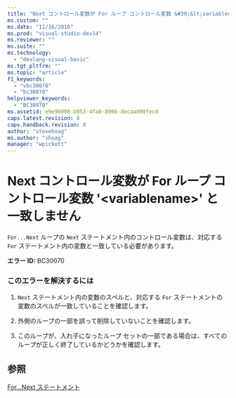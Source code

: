 ```yaml
---
title: "Next コントロール変数が For ループ コントロール変数 &#39;&lt;variablename&gt;&#39; と一致しません | Microsoft Docs"
ms.custom: ""
ms.date: "11/16/2016"
ms.prod: "visual-studio-dev14"
ms.reviewer: ""
ms.suite: ""
ms.technology: 
  - "devlang-visual-basic"
ms.tgt_pltfrm: ""
ms.topic: "article"
f1_keywords: 
  - "vbc30070"
  - "bc30070"
helpviewer_keywords: 
  - "BC30070"
ms.assetid: e9e96008-b053-4fa0-8966-decaad99fecd
caps.latest.revision: 8
caps.handback.revision: 8
author: "stevehoag"
ms.author: "shoag"
manager: "wpickett"
---
```

# Next コントロール変数が For ループ コントロール変数 &#39;&lt;variablename&gt;&#39; と一致しません
`For...Next` ループの `Next` ステートメント内のコントロール変数は、対応する `For` ステートメント内の変数と一致している必要があります。  
  
 **エラー ID:** BC30070  
  
### このエラーを解決するには  
  
1.  `Next` ステートメント内の変数のスペルと、対応する `For` ステートメントの変数のスペルが一致していることを確認します。  
  
2.  外側のループの一部を誤って削除していないことを確認します。  
  
3.  このループが、入れ子になったループ セットの一部である場合は、すべてのループが正しく終了しているかどうかを確認します。  
  
## 参照  
 [For...Next ステートメント](../Topic/For...Next%20Statement%20\(Visual%20Basic\).md)